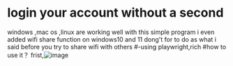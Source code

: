 # login your account without a second
windows ,mac os ,linux are working well with this simple program
i even added wifi share function on windows10 and 11
dong't for to do as what i said before you try to share wifi with others
#-using playwright,rich
#how to use it？
frist,![image](https://user-images.githubusercontent.com/57278988/166094409-a2f64cf5-5bfd-4afb-99b5-7e03ec2a222f.png)
